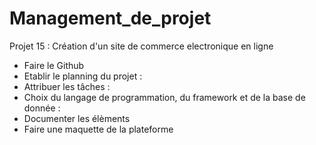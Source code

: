 # Management_de_projet

Projet 15 : Création d'un site de commerce electronique en ligne

- Faire le Github
- Etablir le planning du projet :
- Attribuer les tâches :
- Choix du langage de programmation, du framework et de la base de donnée :
- Documenter les élèments
- Faire une maquette de la plateforme
